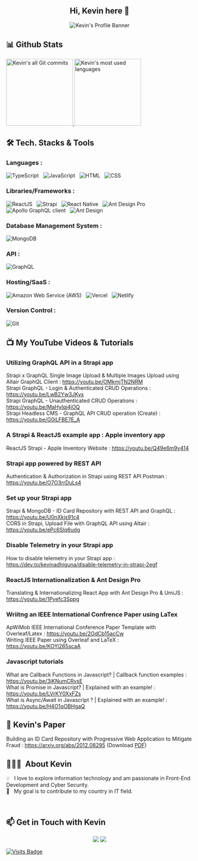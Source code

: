 <div align="center">
  <h2>Hi, Kevin here 👋</h2>
</div>

<div align="center">
  <img alt="Kevin's Profile Banner" src="https://s3.gifyu.com/images/ecf5162056566143gfe6.png" />
</div>

## 📊️&nbsp;Github Stats

<a href="https://github.com/kevinadhiguna">
  <img alt="Kevin's all Git commits" height="180em" src="https://github-readme-stats.vercel.app/api?username=kevinadhiguna&show_icons=true&theme=vue-dark&include_all_commits=true&count_private=true" />
  <img alt="Kevin's most used languages" height="180em" src="https://github-readme-stats.vercel.app/api/top-langs/?username=kevinadhiguna&layout=compact&theme=vue-dark&hide=shards,shaderlab,hlsl,html,css&langs_count=6" />
</a>

## 🛠 Tech. Stacks & Tools

### Languages :

<img alt="TypeScript" src="https://img.shields.io/badge/typescript-%23007ACC.svg?&style=for-the-badge&logo=typescript&logoColor=white"/>&nbsp;&nbsp;
<img alt="JavaScript" src="https://img.shields.io/badge/javascript%20-%23323330.svg?&style=for-the-badge&logo=javascript&logoColor=%23F7DF1E" />&nbsp;&nbsp;
<img alt="HTML" src="https://img.shields.io/badge/html5%20-%23E34F26.svg?&style=for-the-badge&logo=html5&logoColor=white" />&nbsp;&nbsp;
<img alt="CSS" src="https://img.shields.io/badge/css3%20-%231572B6.svg?&style=for-the-badge&logo=css3&logoColor=white" />&nbsp;&nbsp;

<!-- <img src="https://img.shields.io/badge/python%20-%2314354C.svg?&style=for-the-badge&logo=python&logoColor=white" />&nbsp;&nbsp; -->
<!-- <img src="https://img.shields.io/badge/shell_script%20-%23121011.svg?&style=for-the-badge&logo=gnu-bash&logoColor=white" />&nbsp;&nbsp; -->

### Libraries/Frameworks :

<img alt="ReactJS" src="https://img.shields.io/badge/react_JS%20-%2320232a.svg?&style=for-the-badge&logo=react&logoColor=%2361DAFB" />&nbsp;&nbsp;
<img alt="Strapi" src="https://img.shields.io/badge/strapi%20-%232E7EEA.svg?&style=for-the-badge&logo=strapi&logoColor=white" />&nbsp;&nbsp;
<img alt="React Native" src="https://img.shields.io/badge/react_native%20-%2320232a.svg?&style=for-the-badge&logo=react&logoColor=%2361DAFB" />&nbsp;&nbsp;
<img alt="Ant Design Pro" src="https://img.shields.io/badge/Ant_Design_Pro-0170FE?style=for-the-badge&logo=ant-design&logoColor=white" />&nbsp;&nbsp;
<img alt="Apollo GraphQL client" src="https://img.shields.io/badge/-Apollo_GraphQL-311C87?style=for-the-badge&logo=apollo-graphql" />&nbsp;&nbsp;
<img alt="Ant Design" src="https://img.shields.io/badge/-Ant_Design-%230170FE?&style=for-the-badge&logo=ant-design&logoColor=white" />&nbsp;&nbsp;

### Database Management System :

<img alt="MongoDB" src ="https://img.shields.io/badge/MongoDB-%234ea94b.svg?&style=for-the-badge&logo=mongodb&logoColor=white" />&nbsp;&nbsp;

<!-- <img src="https://img.shields.io/badge/mysql-%234479A1.svg?&style=for-the-badge&logo=mysql&logoColor=white" />&nbsp;&nbsp; -->

### API :

<img alt="GraphQL" src="https://img.shields.io/badge/graphql%20-%23E10098.svg?&style=for-the-badge&logo=graphql&logoColor=white" />&nbsp;&nbsp;

### Hosting/SaaS :

<img alt="Amazon Web Service (AWS)" src="https://img.shields.io/badge/AWS-%23FF9900.svg?&style=for-the-badge&logo=amazon-aws&logoColor=white"/>&nbsp;&nbsp;
<img alt="Vercel" src="https://img.shields.io/badge/vercel-%23000000.svg?&style=for-the-badge&logo=vercel&logoColor=white"/>&nbsp;&nbsp;
<img alt="Netlify" src="https://img.shields.io/badge/netlify-%2300C7B7.svg?&style=for-the-badge&logo=netlify&logoColor=white"/>&nbsp;&nbsp;

### Version Control :

<img alt="Git" src="https://img.shields.io/badge/git%20-%23F05033.svg?&style=for-the-badge&logo=git&logoColor=white" />&nbsp;&nbsp;

<!-- <img src="https://img.shields.io/badge/github%20-%23121011.svg?&style=for-the-badge&logo=github&logoColor=white" />&nbsp;&nbsp; -->
<!-- <img src="https://img.shields.io/badge/gitlab%20-%23181717.svg?&style=for-the-badge&logo=gitlab&logoColor=white" />&nbsp;&nbsp; -->

## 📺 My YouTube Videos & Tutorials

### Utilizing GraphQL API in a Strapi app
Strapi x GraphQL Single Image Upload & Multiple Images Upload using Altair GraphQL Client : https://youtu.be/OMkmjTN2NRM <br/>
Strapi GraphQL - Login & Authenticated CRUD Operations : https://youtu.be/LwB2Yw3JKys <br/>
Strapi GraphQL - Unauthenticated CRUD Operations : https://youtu.be/MaHylqj4jOQ <br/>
Strapi Headless CMS - GraphQL API CRUD operation (Create) : https://youtu.be/G0iLFBE7E_A

### A Strapi & ReactJS example app : Apple inventory app
ReactJS Strapi - Apple Inventory Website : https://youtu.be/Q49e6m9v414

### Strapi app powered by REST API
Authentication & Authorization in Strapi using REST API Postman : https://youtu.be/O7O3rrDuLs4

### Set up your Strapi app
Strapi & MongoDB - ID Card Repository with REST API and GraphQL : https://youtu.be/U0nXkjs91c4 <br/>
CORS in Strapi, Upload File with GraphQL API using Altair : https://youtu.be/ePc6Slq6udg

### Disable Telemetry in your Strapi app
How to disable telemetry in your Strapi app : https://dev.to/kevinadhiguna/disable-telemetry-in-strapi-2egf

### ReactJS Internationalization & Ant Design Pro
Translating & Internationalizing React App with Ant Design Pro & UmiJS : https://youtu.be/1Pyefc3Sppg

### Wriitng an IEEE International Confrence Paper using LaTex
ApWiMob IEEE International Conference Paper Template with Overleaf/Latex : https://youtu.be/2OdCb15acCw <br/>
Writing IEEE Paper using Overleaf and LaTeX : https://youtu.be/KOYi265scaA

### Javascript tutorials
What are Callback Functions in Javascript? | Callback function examples : https://youtu.be/3iKNumCRvsE <br/>
What is Promise in Javascript? | Explained with an example! : https://youtu.be/LVrKY0XxFZs <br/>
What is Async/Await in Javascript ? | Explained with an example! : https://youtu.be/H4O1qOBHgaQ

## 📜 Kevin's Paper
Building an ID Card Repository with Progressive Web Application to Mitigate Fraud : https://arxiv.org/abs/2012.08295 (Download [PDF](https://arxiv.org/pdf/2012.08295))

## 👨🏻‍💻 &nbsp;About Kevin

💡 &nbsp; I love to explore information technology and am passionate in Front-End Development and Cyber Security. <br />
🎯 &nbsp; My goal is to contribute to my country in IT field. 

<br />

<!-- 🎓 &nbsp; I am currently studying at Computer Science at a university. <br />
✍️ &nbsp; In my free time, I develop my language skills, especially learning and speaking English🇬🇧 and Japanese🇯🇵. <br />
💬 &nbsp; Feel free to reach out to me for some interesting discussion. <br />
✉️ &nbsp; You can connect with me through LinkedIn or shoot me an email! I'll try to respond as soon as I can. <br />
-->

<!--
<img align="left" alt="Visual Studio Code" width="26px" src="https://raw.githubusercontent.com/github/explore/80688e429a7d4ef2fca1e82350fe8e3517d3494d/topics/visual-studio-code/visual-studio-code.png" />
<img align="left" alt="HTML5" width="26px" src="https://raw.githubusercontent.com/github/explore/80688e429a7d4ef2fca1e82350fe8e3517d3494d/topics/html/html.png" />
<img align="left" alt="CSS3" width="26px" src="https://raw.githubusercontent.com/github/explore/80688e429a7d4ef2fca1e82350fe8e3517d3494d/topics/css/css.png" />
<img align="left" alt="JavaScript" width="26px" src="https://raw.githubusercontent.com/github/explore/80688e429a7d4ef2fca1e82350fe8e3517d3494d/topics/javascript/javascript.png" />
<img align="left" alt="React" width="26px" src="https://raw.githubusercontent.com/github/explore/80688e429a7d4ef2fca1e82350fe8e3517d3494d/topics/react/react.png" />
<img align="left" alt="GraphQL" width="26px" src="https://raw.githubusercontent.com/github/explore/80688e429a7d4ef2fca1e82350fe8e3517d3494d/topics/graphql/graphql.png" />
<img align="left" alt="SQL" width="26px" src="https://raw.githubusercontent.com/github/explore/80688e429a7d4ef2fca1e82350fe8e3517d3494d/topics/sql/sql.png" />
<img align="left" alt="MySQL" width="26px" src="https://raw.githubusercontent.com/github/explore/80688e429a7d4ef2fca1e82350fe8e3517d3494d/topics/mysql/mysql.png" />
<img align="left" alt="MongoDB" width="26px" src="https://raw.githubusercontent.com/github/explore/80688e429a7d4ef2fca1e82350fe8e3517d3494d/topics/mongodb/mongodb.png" />
<img align="left" alt="Git" width="26px" src="https://raw.githubusercontent.com/github/explore/80688e429a7d4ef2fca1e82350fe8e3517d3494d/topics/git/git.png" />
<img align="left" alt="GitHub" width="26px" src="https://raw.githubusercontent.com/github/explore/78df643247d429f6cc873026c0622819ad797942/topics/github/github.png" />
<img align="left" alt="Terminal" width="26px" src="https://raw.githubusercontent.com/github/explore/80688e429a7d4ef2fca1e82350fe8e3517d3494d/topics/terminal/terminal.png" /> 
<br>
<br>
-->

## :mailbox: Get in Touch with Kevin

<p align="center" id="contact">
  <a href= "https://www.linkedin.com/in/kevinadhiguna/"><img src="https://img.icons8.com/dusk/48/000000/linkedin.png"/></a>
  <a href= "mailto:hi.kevinadhiguna@gmail.com"><img src="https://img.icons8.com/dusk/48/000000/gmail.png"/></a>
</p>

[![Visits Badge](https://badges.pufler.dev/visits/kevinadhiguna/kevinadhiguna)](https://github.com/kevinadhiguna)

<!--
<p align="center">
  Profile Views<br>
  <img src="https://profile-counter.glitch.me/kevinadhiguna/count.svg" />
</p>
-->

<!--
**kevinadhiguna/kevinadhiguna** is a ✨ _special_ ✨ repository because its `README.md` (this file) appears on your GitHub profile.

Here are some ideas to get you started:

- 🔭 I’m currently working on ...
- 🌱 I’m currently learning ...
- 👯 I’m looking to collaborate on ...
- 🤔 I’m looking for help with ...
- 💬 Ask me about ...
- 📫 How to reach me: ...
- 😄 Pronouns: ...
- ⚡ Fun fact: ...
-->

